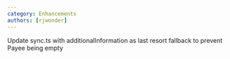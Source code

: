 ```yaml
---
category: Enhancements
authors: [rjwonder]
---
```


Update sync.ts with additionalInformation as last resort fallback to prevent Payee being empty
